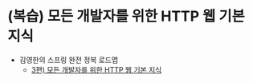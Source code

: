 # (복습) 모든 개발자를 위한 HTTP 웹 기본 지식

- 김영한의 스프링 완전 정복 로드맵
    - [3편) 모든 개발자를 위한 HTTP 웹 기본 지식](../http/http.md)

